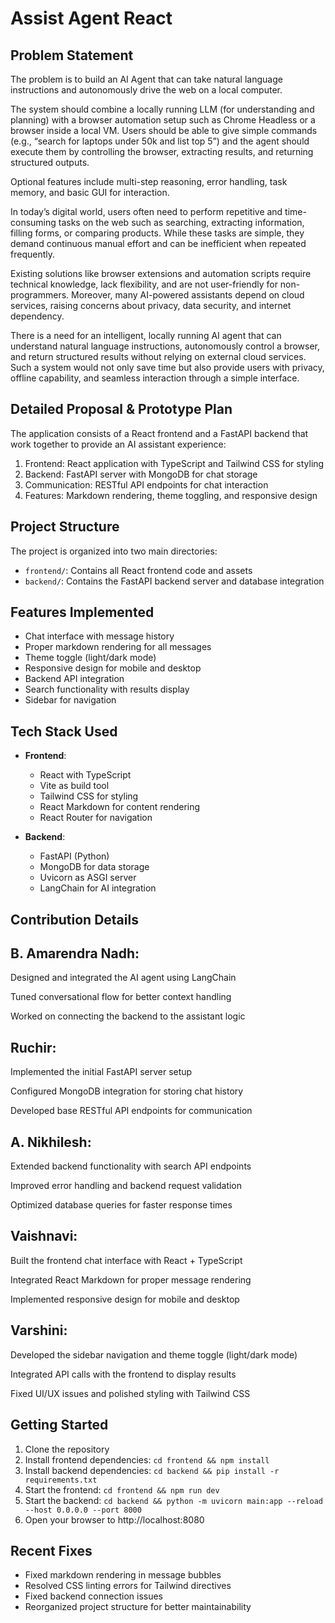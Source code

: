 # Assist Agent React

## Problem Statement

The problem is to build an AI Agent that can take natural language instructions and autonomously drive the web on a local computer.

The system should combine a locally running LLM (for understanding and planning) with a browser automation setup such as Chrome Headless or a browser inside a local VM. Users should be able to give simple commands (e.g., “search for laptops under 50k and list top 5”) and the agent should execute them by controlling the browser, extracting results, and returning structured outputs.

Optional features include multi-step reasoning, error handling, task memory, and basic GUI for interaction.

In today’s digital world, users often need to perform repetitive and time-consuming tasks on the web such as searching, extracting information, filling forms, or comparing products. While these tasks are simple, they demand continuous manual effort and can be inefficient when repeated frequently.

Existing solutions like browser extensions and automation scripts require technical knowledge, lack flexibility, and are not user-friendly for non-programmers. Moreover, many AI-powered assistants depend on cloud services, raising concerns about privacy, data security, and internet dependency.

There is a need for an intelligent, locally running AI agent that can understand natural language instructions, autonomously control a browser, and return structured results without relying on external cloud services. Such a system would not only save time but also provide users with privacy, offline capability, and seamless interaction through a simple interface.

## Detailed Proposal & Prototype Plan
The application consists of a React frontend and a FastAPI backend that work together to provide an AI assistant experience:

1. Frontend: React application with TypeScript and Tailwind CSS for styling
2. Backend: FastAPI server with MongoDB for chat storage
3. Communication: RESTful API endpoints for chat interaction
4. Features: Markdown rendering, theme toggling, and responsive design

## Project Structure
The project is organized into two main directories:
- `frontend/`: Contains all React frontend code and assets
- `backend/`: Contains the FastAPI backend server and database integration

## Features Implemented
- Chat interface with message history
- Proper markdown rendering for all messages
- Theme toggle (light/dark mode)
- Responsive design for mobile and desktop
- Backend API integration
- Search functionality with results display
- Sidebar for navigation

## Tech Stack Used
- **Frontend**:
  - React with TypeScript
  - Vite as build tool
  - Tailwind CSS for styling
  - React Markdown for content rendering
  - React Router for navigation
  
- **Backend**:
  - FastAPI (Python)
  - MongoDB for data storage
  - Uvicorn as ASGI server
  - LangChain for AI integration

## Contribution Details

## B. Amarendra Nadh:

Designed and integrated the AI agent using LangChain

Tuned conversational flow for better context handling

Worked on connecting the backend to the assistant logic

## Ruchir:

Implemented the initial FastAPI server setup

Configured MongoDB integration for storing chat history

Developed base RESTful API endpoints for communication

## A. Nikhilesh:

Extended backend functionality with search API endpoints

Improved error handling and backend request validation

Optimized database queries for faster response times

## Vaishnavi:

Built the frontend chat interface with React + TypeScript

Integrated React Markdown for proper message rendering

Implemented responsive design for mobile and desktop

## Varshini:

Developed the sidebar navigation and theme toggle (light/dark mode)

Integrated API calls with the frontend to display results

Fixed UI/UX issues and polished styling with Tailwind CSS

## Getting Started
1. Clone the repository
2. Install frontend dependencies: `cd frontend && npm install`
3. Install backend dependencies: `cd backend && pip install -r requirements.txt`
4. Start the frontend: `cd frontend && npm run dev`
5. Start the backend: `cd backend && python -m uvicorn main:app --reload --host 0.0.0.0 --port 8000`
6. Open your browser to http://localhost:8080

## Recent Fixes
- Fixed markdown rendering in message bubbles
- Resolved CSS linting errors for Tailwind directives
- Fixed backend connection issues
- Reorganized project structure for better maintainability
